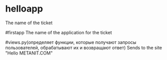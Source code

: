# helloapp
The name of the ticket

#firstapp
The name of the application for the ticket

#views.py(определяет функции, которые получают запросы пользователей, обрабатывают их и возвращают ответ)
Sends to the site "Hello METANIT.COM"
